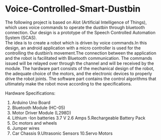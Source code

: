 # Voice-Controlled-Smart-Dustbin
The following project is based on AIot (Artificial Intelligence of Things), which uses voice commands to operate the dustbin through bluetooth connection.
Our design is a prototype of the  Speech Controlled Automation System (SCAS).  
The idea is to create a robot which is driven by voice commands.In this design, an android application with a micro controller is used for the controlling the dustbin’s movement.The connection between the application and the robot is facilitated with Bluetooth communication. The commands issued will be relayed over through the channel and will be received by the module. 
The hardware part consists of the mechanical design of the robot, the adequate choice of the motors, and the electronic devices to properly drive the robot joints. The software part contains  the control algorithms that ultimately make the robot move according to the specifications. 

Hardware Specifications:
1. Arduino Uno Board 
2. Bluetooth Module (HC-05) 
3. Motor Driver Module (L298D) 
4. Lithium -Ion batteries 3.7 V 2.6 Amps
5.Rechargeable Battery Pack 
6. Dc motors and wheels
7. Jumper wires 
8. Car Chassis 
9.Ultrasonic Sensors 
10.Servo Motors




